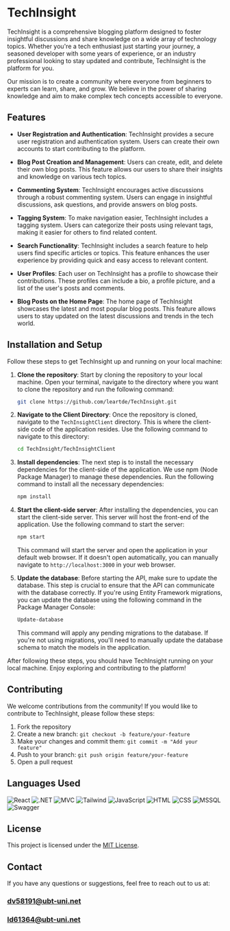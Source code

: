 # TechInsight

TechInsight is a comprehensive blogging platform designed to foster insightful discussions and share knowledge on a wide array of technology topics. Whether you're a tech enthusiast just starting your journey, a seasoned developer with some years of experience, or an industry professional looking to stay updated and contribute, TechInsight is the platform for you.

Our mission is to create a community where everyone from beginners to experts can learn, share, and grow. We believe in the power of sharing knowledge and aim to make complex tech concepts accessible to everyone.

## Features

- **User Registration and Authentication**: TechInsight provides a secure user registration and authentication system. Users can create their own accounts to start contributing to the platform.

- **Blog Post Creation and Management**: Users can create, edit, and delete their own blog posts. This feature allows our users to share their insights and knowledge on various tech topics.

- **Commenting System**: TechInsight encourages active discussions through a robust commenting system. Users can engage in insightful discussions, ask questions, and provide answers on blog posts.

- **Tagging System**: To make navigation easier, TechInsight includes a tagging system. Users can categorize their posts using relevant tags, making it easier for others to find related content.

- **Search Functionality**: TechInsight includes a search feature to help users find specific articles or topics. This feature enhances the user experience by providing quick and easy access to relevant content.

- **User Profiles**: Each user on TechInsight has a profile to showcase their contributions. These profiles can include a bio, a profile picture, and a list of the user's posts and comments.

- **Blog Posts on the Home Page**: The home page of TechInsight showcases the latest and most popular blog posts. This feature allows users to stay updated on the latest discussions and trends in the tech world.

## Installation and Setup

Follow these steps to get TechInsight up and running on your local machine:

1. **Clone the repository**: Start by cloning the repository to your local machine. Open your terminal, navigate to the directory where you want to clone the repository and run the following command:

    ```bash
    git clone https://github.com/leartde/TechInsight.git
    ```

2. **Navigate to the Client Directory**: Once the repository is cloned, navigate to the `TechInsightClient` directory. This is where the client-side code of the application resides. Use the following command to navigate to this directory:

    ```bash
    cd TechInsight/TechInsightClient
    ```

3. **Install dependencies**: The next step is to install the necessary dependencies for the client-side of the application. We use npm (Node Package Manager) to manage these dependencies. Run the following command to install all the necessary dependencies:

    ```bash
    npm install
    ```

4. **Start the client-side server**: After installing the dependencies, you can start the client-side server. This server will host the front-end of the application. Use the following command to start the server:

    ```bash
    npm start
    ```

    This command will start the server and open the application in your default web browser. If it doesn't open automatically, you can manually navigate to `http://localhost:3000` in your web browser.

5. **Update the database**: Before starting the API, make sure to update the database. This step is crucial to ensure that the API can communicate with the database correctly. If you're using Entity Framework migrations, you can update the database using the following command in the Package Manager Console:

    ```bash
    Update-database
    ```

    This command will apply any pending migrations to the database. If you're not using migrations, you'll need to manually update the database schema to match the models in the application.

After following these steps, you should have TechInsight running on your local machine. Enjoy exploring and contributing to the platform!

## Contributing

We welcome contributions from the community! If you would like to contribute to TechInsight, please follow these steps:

1. Fork the repository
2. Create a new branch: `git checkout -b feature/your-feature`
3. Make your changes and commit them: `git commit -m "Add your feature"`
4. Push to your branch: `git push origin feature/your-feature`
5. Open a pull request

## Languages Used
![React](https://img.shields.io/badge/-ReactJs-61DAFB?logo=react&logoColor=white&style=flat-square)
![.NET](https://img.shields.io/badge/-.NET-512BD4?logo=.net&logoColor=white&style=flat-square)
![MVC](https://img.shields.io/badge/-MVC-A81D33?style=flat-square)
![Tailwind](https://img.shields.io/badge/-Tailwind-38B2AC?logo=tailwind-css&logoColor=white&style=flat-square)
![JavaScript](https://img.shields.io/badge/-JavaScript-F7DF1E?logo=javascript&logoColor=black&style=flat-square)
![HTML](https://img.shields.io/badge/-HTML-E34F26?logo=html5&logoColor=white&style=flat-square)
![CSS](https://img.shields.io/badge/-CSS-1572B6?logo=css3&logoColor=white&style=flat-square)
![MSSQL](https://img.shields.io/badge/-MSSQL-CC2927?logo=microsoft-sql-server&logoColor=white&style=flat-square)
![Swagger](https://img.shields.io/badge/-Swagger-85EA2D?logo=swagger&logoColor=black&style=flat-square)

## License

This project is licensed under the [MIT License](LICENSE).

## Contact

If you have any questions or suggestions, feel free to reach out to us at:

### [dv58191@ubt-uni.net](mailto:dv58191@ubt-uni.net)

### [ld61364@ubt-uni.net](mailto:ld61364@ubt-uni.net)


